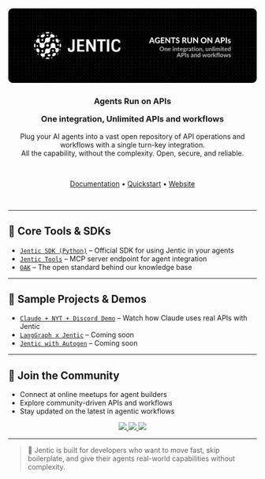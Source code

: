 <h3 align="center">
  <picture>
    <img alt="Jentic logo" src="https://raw.githubusercontent.com/jentic/.github/refs/heads/main/assets/jenticBanner.png">
  </picture>
</h3>



<h3 align="center">
  <p><strong>Agents Run on APIs</strong></p>
  <p>One integration, Unlimited APIs and workflows</p>
</h3>

<p align="center">
  Plug your AI agents into a vast open repository of API operations and workflows with a single turn-key integration.<br>
  All the capability, without the complexity. Open, secure, and reliable.
</p>

<br>

<p align="center">
  <a href="https://docs.jentic.com" target="_blank">Documentation</a> •
  <a href="https://docs.jentic.com/quickstart" target="_blank">Quickstart</a> •
  <a href="https://jentic.com" target="_blank">Website</a>
</p>

<br>

---

## 🔧 Core Tools & SDKs

- [`Jentic SDK (Python)`](https://github.com/jentic/jentic-sdks) – Official SDK for using Jentic in your agents
- [`Jentic Tools`](https://github.com/jentic/jentic-sdks) – MCP server endpoint for agent integration
- [`OAK`](https://github.com/jentic/jentic-public-aps) – The open standard behind our knowledge base

---

## 🧪 Sample Projects & Demos

- [`Claude + NYT + Discord Demo`](https://jentic.com/watch-demo) – Watch how Claude uses real APIs with Jentic
- [`LangGraph x Jentic`](https://docs.jentic.com) – Coming soon
- [`Jentic with Autogen`](https://docs.jentic.com) – Coming soon

---

## 🤝 Join the Community

* Connect at online meetups for agent builders
* Explore community-driven APIs and workflows
* Stay updated on the latest in agentic workflows


<div align="center">
  <p align="center">
    <a href="https://x.com/JenticAI">
      <img src="https://img.shields.io/badge/Follow%20on%20X-000000?style=for-the-badge&logo=x&logoColor=white" />
    </a>
    <a href="https://www.linkedin.com/company/jentic">
      <img src="https://img.shields.io/badge/Follow%20on%20LinkedIn-0077B5?style=for-the-badge&logo=linkedin&logoColor=white" />
    </a>
    <a href="https://discord.gg/TdbWXZsUSm">
      <img src="https://img.shields.io/badge/Join%20our%20Discord-5865F2?style=for-the-badge&logo=discord&logoColor=white" />
    </a>
  </p>
</div>

---

> 🧩 Jentic is built for developers who want to move fast, skip boilerplate, and give their agents real-world capabilities without complexity.
